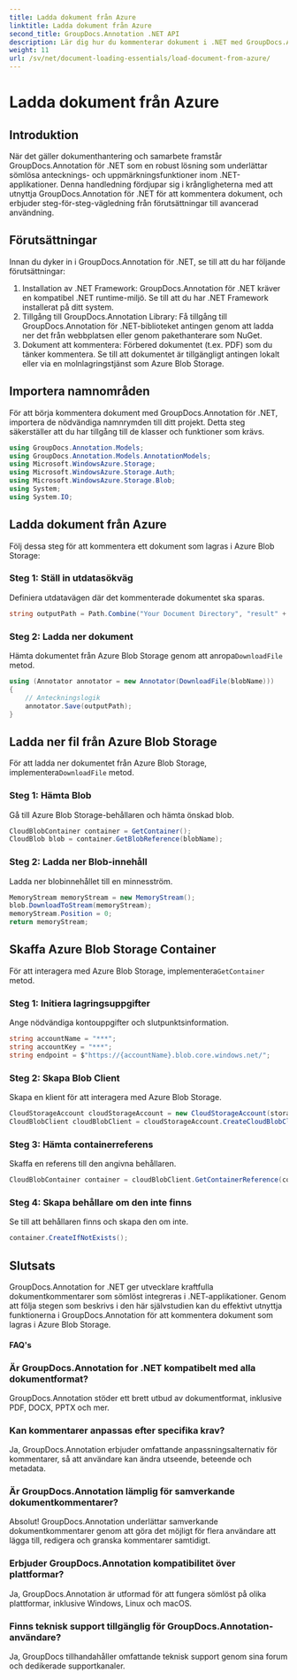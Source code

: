 ```yaml
---
title: Ladda dokument från Azure
linktitle: Ladda dokument från Azure
second_title: GroupDocs.Annotation .NET API
description: Lär dig hur du kommenterar dokument i .NET med GroupDocs.Annotation. Steg-för-steg handledning för sömlös integration med Azure Blob Storage.
weight: 11
url: /sv/net/document-loading-essentials/load-document-from-azure/
---
```


# Ladda dokument från Azure

## Introduktion
När det gäller dokumenthantering och samarbete framstår GroupDocs.Annotation för .NET som en robust lösning som underlättar sömlösa antecknings- och uppmärkningsfunktioner inom .NET-applikationer. Denna handledning fördjupar sig i krångligheterna med att utnyttja GroupDocs.Annotation för .NET för att kommentera dokument, och erbjuder steg-för-steg-vägledning från förutsättningar till avancerad användning.
## Förutsättningar
Innan du dyker in i GroupDocs.Annotation för .NET, se till att du har följande förutsättningar:
1. Installation av .NET Framework: GroupDocs.Annotation för .NET kräver en kompatibel .NET runtime-miljö. Se till att du har .NET Framework installerat på ditt system.
2. Tillgång till GroupDocs.Annotation Library: Få tillgång till GroupDocs.Annotation för .NET-biblioteket antingen genom att ladda ner det från webbplatsen eller genom pakethanterare som NuGet.
3. Dokument att kommentera: Förbered dokumentet (t.ex. PDF) som du tänker kommentera. Se till att dokumentet är tillgängligt antingen lokalt eller via en molnlagringstjänst som Azure Blob Storage.

## Importera namnområden
För att börja kommentera dokument med GroupDocs.Annotation för .NET, importera de nödvändiga namnrymden till ditt projekt. Detta steg säkerställer att du har tillgång till de klasser och funktioner som krävs.
```csharp
using GroupDocs.Annotation.Models;
using GroupDocs.Annotation.Models.AnnotationModels;
using Microsoft.WindowsAzure.Storage;
using Microsoft.WindowsAzure.Storage.Auth;
using Microsoft.WindowsAzure.Storage.Blob;
using System;
using System.IO;
```

## Ladda dokument från Azure
Följ dessa steg för att kommentera ett dokument som lagras i Azure Blob Storage:
### Steg 1: Ställ in utdatasökväg
Definiera utdatavägen där det kommenterade dokumentet ska sparas.
```csharp
string outputPath = Path.Combine("Your Document Directory", "result" + Path.GetExtension("input.pdf"));
```
### Steg 2: Ladda ner dokument
 Hämta dokumentet från Azure Blob Storage genom att anropa`DownloadFile` metod.
```csharp
using (Annotator annotator = new Annotator(DownloadFile(blobName)))
{
    // Anteckningslogik
    annotator.Save(outputPath);
}
```
## Ladda ner fil från Azure Blob Storage
 För att ladda ner dokumentet från Azure Blob Storage, implementera`DownloadFile` metod.
### Steg 1: Hämta Blob
Gå till Azure Blob Storage-behållaren och hämta önskad blob.
```csharp
CloudBlobContainer container = GetContainer();
CloudBlob blob = container.GetBlobReference(blobName);
```
### Steg 2: Ladda ner Blob-innehåll
Ladda ner blobinnehållet till en minnesström.
```csharp
MemoryStream memoryStream = new MemoryStream();
blob.DownloadToStream(memoryStream);
memoryStream.Position = 0;
return memoryStream;
```
## Skaffa Azure Blob Storage Container
 För att interagera med Azure Blob Storage, implementera`GetContainer` metod.
### Steg 1: Initiera lagringsuppgifter
Ange nödvändiga kontouppgifter och slutpunktsinformation.
```csharp
string accountName = "***";
string accountKey = "***";
string endpoint = $"https://{accountName}.blob.core.windows.net/";
```
### Steg 2: Skapa Blob Client
Skapa en klient för att interagera med Azure Blob Storage.
```csharp
CloudStorageAccount cloudStorageAccount = new CloudStorageAccount(storageCredentials, new Uri(endpoint), null, null, null);
CloudBlobClient cloudBlobClient = cloudStorageAccount.CreateCloudBlobClient();
```
### Steg 3: Hämta containerreferens
Skaffa en referens till den angivna behållaren.
```csharp
CloudBlobContainer container = cloudBlobClient.GetContainerReference(containerName);
```
### Steg 4: Skapa behållare om den inte finns
Se till att behållaren finns och skapa den om inte.
```csharp
container.CreateIfNotExists();
```

## Slutsats
GroupDocs.Annotation for .NET ger utvecklare kraftfulla dokumentkommentarer som sömlöst integreras i .NET-applikationer. Genom att följa stegen som beskrivs i den här självstudien kan du effektivt utnyttja funktionerna i GroupDocs.Annotation för att kommentera dokument som lagras i Azure Blob Storage.
#### FAQ's
### Är GroupDocs.Annotation for .NET kompatibelt med alla dokumentformat?
GroupDocs.Annotation stöder ett brett utbud av dokumentformat, inklusive PDF, DOCX, PPTX och mer.
### Kan kommentarer anpassas efter specifika krav?
Ja, GroupDocs.Annotation erbjuder omfattande anpassningsalternativ för kommentarer, så att användare kan ändra utseende, beteende och metadata.
### Är GroupDocs.Annotation lämplig för samverkande dokumentkommentarer?
Absolut! GroupDocs.Annotation underlättar samverkande dokumentkommentarer genom att göra det möjligt för flera användare att lägga till, redigera och granska kommentarer samtidigt.
### Erbjuder GroupDocs.Annotation kompatibilitet över plattformar?
Ja, GroupDocs.Annotation är utformad för att fungera sömlöst på olika plattformar, inklusive Windows, Linux och macOS.
### Finns teknisk support tillgänglig för GroupDocs.Annotation-användare?
Ja, GroupDocs tillhandahåller omfattande teknisk support genom sina forum och dedikerade supportkanaler.